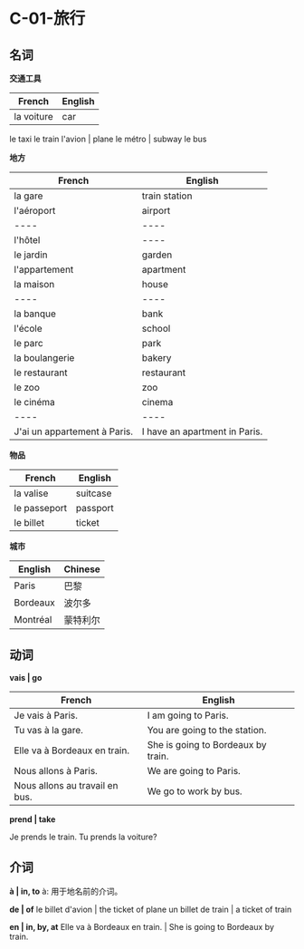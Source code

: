 ﻿# C-01-旅行

## 名词

**交通工具**

French | English
---- | ----
la voiture | car
le taxi
le train
l'avion | plane
le métro | subway
le bus

**地方**

French | English
---- | ----
la gare | train station
l'aéroport | airport
---- | ----
l'hôtel | ----
le jardin | garden
l'appartement | apartment
la maison | house
---- | ----
la banque | bank
l'école | school
le parc | park
la boulangerie | bakery
le restaurant | restaurant
le zoo | zoo
le cinéma | cinema
---- | ----
J'ai un appartement à Paris. | I have an apartment in Paris.

**物品**

French | English
---- | ----
la valise | suitcase
le passeport | passport
le billet | ticket

**城市**

English | Chinese
---- | ----
Paris | 巴黎
Bordeaux | 波尔多
Montréal | 蒙特利尔

## 动词

**vais | go**

French | English
---- | ----
Je vais à Paris. | I am going to Paris.
Tu vas à la gare. | You are going to the station.
Elle va à Bordeaux en train. | She is going to Bordeaux by train.
Nous allons à Paris. | We are going to Paris.
Nous allons au travail en bus. | We go to work by bus.

**prend | take**

Je prends le train.
Tu prends la voiture?

## 介词

**à | in, to**
à: 用于地名前的介词。

**de | of**
le billet d'avion | the ticket of plane
un billet de train | a ticket of train

**en | in, by, at**
Elle va à Bordeaux en train. | She is going to Bordeaux by train.
